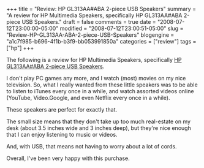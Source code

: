 +++
title = "Review: HP GL313AA#ABA 2-piece USB Speakers"
summary = "A review for HP Multimedia Speakers, specifically HP GL313AA#ABA 2-piece USB Speakers."
draft = false
comments = true
date = "2008-07-12T23:00:00-05:00"
modified = "2008-07-12T23:00:51-05:00"
slug = "Review-HP-GL313AA-ABA-2-piece-USB-Speakers"
blogengine = "a1c7f985-b696-4f1b-b3f9-bb053991850a"
categories = ["review"]
tags = ["hp"]
+++

<div class="note">
<p>
The following is a review&nbsp;for HP Multimedia Speakers, specifically <a href="http://www.amazon.com/gp/product/B000VEAZ8M?tag=strivinglifen-20" target="_blank">HP GL313AA#ABA 2-piece USB Speakers</a>. 
</p>
</div>
<p>
I don&#39;t play PC games any more, and I watch (most) movies on my nice television. So, what I really wanted from these little speakers was to be able to listen to iTunes every once in a while, and watch assorted videos online (YouTube, Video.Google, and even Netflix every once in a while). 
</p>
<p>
These speakers are perfect for exactly that. 
</p>
<p>
The small size means that they don&#39;t take up too much real-estate on my desk (about 3.5 inches wide and 3 inches deep), but they&#39;re nice enough that I can enjoy listening to music or videos. 
</p>
<p>
And, with USB, that means not having to worry about a lot of cords. 
</p>
<p>
Overall, I&#39;ve been very happy with this purchase. 
</p>

